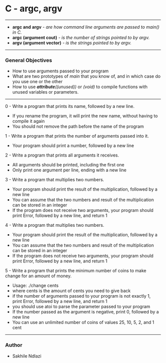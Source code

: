 # C - argc, argv # 
------
* **argc and argv** *- are how command line arguments are passed to main() in C.*
* **argc (argument cout)** *- is the number of strings pointed to by argv.*
* **argv (argument vector)** *- is the strings pointed to by argv.*

------

### General Objectives ###
 * How to use arguments passed to your program
 * What are two prototypes of *main* that you know of, and in which case do you use one or the other
 * How to use *__attribute__((unused))* or *(void)* to compile functions with unused variables or parameters.

------

0 - Write a program that prints its name, followed by a new line.
 * If you rename the program, it will print the new name, without having to compile it again
 * You should not remove the path before the name of the program

1 - Write a program that prints the number of arguments passed into it.
 * Your program should print a number, followed by a new line

2 - Write a program that prints all arguments it receives.
 * All arguments should be printed, including the first one
 * Only print one argument per line, ending with a new line

3 - Write a program that multiplies two numbers.
 * Your program should print the result of the multiplication, followed by a new line
 * You can assume that the two numbers and result of the multiplication can be stored in an integer
 * If the program does not receive two arguments, your program should print Error, followed by a new line, and return 1

4 - Write a program that multiplies two numbers.
 * Your program should print the result of the multiplication, followed by a new line
 * You can assume that the two numbers and result of the multiplication can be stored in an integer
 * If the program does not receive two arguments, your program should print Error, followed by a new line, and return 1

5 - Write a program that prints the minimum number of coins to make change for an amount of money.
 * Usage: ./change cents
 * where cents is the amount of cents you need to give back
 * if the number of arguments passed to your program is not exactly 1, print Error, followed by a new line, and return 1
 * you should use atoi to parse the parameter passed to your program
 * If the number passed as the argument is negative, print 0, followed by a new line
 * You can use an unlimited number of coins of values 25, 10, 5, 2, and 1 cent

------
### Author ###
* Sakhile Ndlazi
